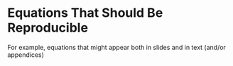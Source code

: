 # Equations That Should Be Reproducible

For example, equations that might appear both in slides and in text (and/or appendices)

